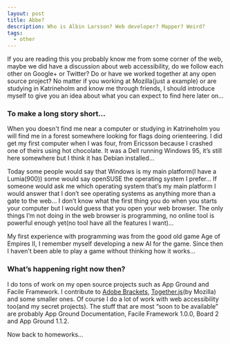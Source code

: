```yaml
---
layout: post
title: Abbe?
description: Who is Albin Larsson? Web developer? Mapper? Weird?
tags:
  - other
---
```

If you are reading this you probably know me from some corner of the web, maybe we did have a discussion about web accessibility, do we follow each other on Google+ or Twitter? Do or have we worked together at any open source project? No matter if you working at Mozilla(just a example) or are studying in Katrineholm and know me through friends, I should introduce myself to give you an idea about what you can expect to find here later on…

### To make a long story short…

When you doesn't find me near a computer or studying in Katrineholm you will find me in a forest somewhere looking for flags doing orienteering. I did get my first computer when I was four, from Ericsson because I crashed one of theirs using hot chocolate. It was a Dell running Windows 95, it’s still here somewhere but I think it has Debian installed… 

Today some people would say that Windows is my main platform(I have a Lumia(900)) some would say openSUSE the operating system I prefer… If someone would ask me which operating system that’s my main platform I would answer that I don’t see operating systems as anything more than a gate to the web… I don’t know what the first thing you do when you starts your computer but I would guess that you open your web browser. The only things I’m not doing in the web browser is programming, no online tool is powerful enough yet(no tool have all the features I want)…

My first experience with programming was from the good old game Age of Empires II, I remember myself developing a new AI for the game. Since then I haven't been able to play a game without thinking how it works… 

### What’s happening right now then?

I do tons of work on my open source projects such as App Ground and Facile Framework. I contribute to [Adobe Brackets][1], [Together.js][2](by Mozilla) and some smaller ones. Of course I do a lot of work with web accessibility too(and my secret projects). The stuff that are most “soon to be available” are probably App Ground Documentation, Facile Framework 1.0.0, Board 2 and App Ground 1.1.2.

Now back to homeworks...

[1]: http://brackets.io
[2]: https://togetherjs.com
